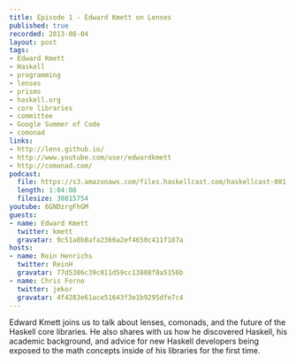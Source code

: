 ```yaml
--- 
title: Episode 1 - Edward Kmett on Lenses
published: true
recorded: 2013-08-04
layout: post
tags:
- Edward Kmett
- Haskell
- programming
- lenses
- prisms
- haskell.org
- core libraries
- committee
- Google Summer of Code
- comonad
links:
- http://lens.github.io/
- http://www.youtube.com/user/edwardkmett
- http://comonad.com/
podcast:
  file: https://s3.amazonaws.com/files.haskellcast.com/haskellcast-001.mp3
  length: 1:04:08
  filesize: 30815754
youtube: 6GNDzrgFhGM
guests:
- name: Edward Kmett
  twitter: kmett
  gravatar: 9c51a8b8afa2366a2ef4650c411f187a
hosts:
- name: Rein Henrichs
  twitter: ReinH
  gravatar: 77d5386c39c011d59cc13808f8a5156b
- name: Chris Forno
  twitter: jekor
  gravatar: 4f4283e61ace51643f3e1b9295dfe7c4
---
```

Edward Kmett joins us to talk about lenses, comonads, and the future of the Haskell core libraries. He also shares with us how he discovered Haskell, his academic background, and advice for new Haskell developers being exposed to the math concepts inside of his libraries for the first time.
